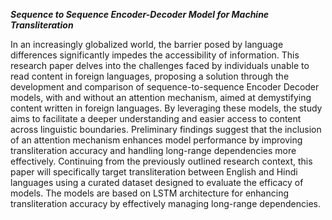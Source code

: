 ***Sequence to Sequence Encoder-Decoder Model for Machine Transliteration***

In an increasingly globalized world, the barrier posed by language differences significantly impedes the accessibility of information. This research paper delves into the challenges faced by individuals unable to read content in foreign languages, proposing a solution through the development and comparison of sequence-to-sequence Encoder Decoder models, with and without an attention mechanism, aimed at demystifying content written in foreign languages. By leveraging these models, the study aims to facilitate a deeper understanding and easier access to content across linguistic boundaries. Preliminary findings suggest that the inclusion of an attention mechanism enhances model performance by improving transliteration accuracy and handling long-range dependencies more effectively. Continuing from the previously outlined research context, this paper will specifically target transliteration between English and Hindi languages using a curated dataset designed to evaluate the efficacy of models. The models are based on LSTM architecture for enhancing transliteration accuracy by effectively managing long-range dependencies. 
